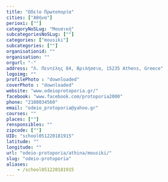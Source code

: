 ```yaml
---
title: "Ωδείο Πρωτοπορία"
cities: ["Αθήνα"]
perioxi: [""]
categoryNoSLug: "Μουσική"
subcategoriesNoSLug: [""]
categories: ["mousiki"]
subcategories: [""]
organisationid: ""
organisation: ""
orgurl: "-"
address: "Λ. Πεντέλης 84, Βριλήσσια, 15235 Athens, Greece"
logoimg: ""
profilePhoto : "downloaded"
coverPhoto : "downloaded"
website: "www.odeioprotoporia.gr/"
facebook: "www.facebook.com/protoporia2000"
phone: "2108034560"
email: "odeio_protoporia@yahoo.gr"
courses: ""
places: [""]
rensponsibles: ""
zipcode: [""]
UID: "school051220181915"
latitude: ""
longitude: ""
url: "odeio-protoporia/athina/mousiki/"
slug: "odeio-protoporia"
aliases:
    - /school051220181915
---
```





